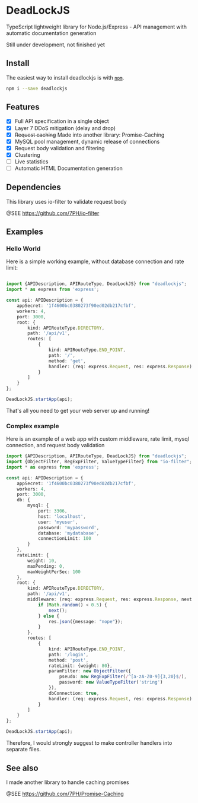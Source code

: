 # DeadLockJS

TypeScript lightweight library for Node.js/Express - API management with automatic documentation generation

Still under development, not finished yet


## Install

The easiest way to install deadlockjs is with [`npm`][npm].

[npm]: https://www.npmjs.com/

```sh
npm i --save deadlockjs
```



## Features
- [X] Full API specification in a single object
- [X] Layer 7 DDoS mitigation (delay and drop)
- [X] ~~Request caching~~ Made into another library: Promise-Caching
- [X] MySQL pool management, dynamic release of connections
- [X] Request body validation and filtering
- [X] Clustering
- [ ] Live statistics
- [ ] Automatic HTML Documentation generation

## Dependencies
This library uses io-filter to validate request body

@SEE https://github.com/7PH/io-filter

## Examples

### Hello World

Here is a simple working example, without database connection and rate limit:
```typescript

import {APIDescription, APIRouteType, DeadLockJS} from "deadlockjs";
import * as express from 'express';

const api: APIDescription = {
    appSecret: '1f4600bc0380273f90ed02db217cfbf',
    workers: 4,
    port: 3000,
    root: {
        kind: APIRouteType.DIRECTORY,
        path: '/api/v1',
        routes: [
            {
                kind: APIRouteType.END_POINT,
                path: '/',
                method: 'get',
                handler: (req: express.Request, res: express.Response) => { res.json({hello: "world"}); }
            }
        ]
    }
};

DeadLockJS.startApp(api);
```

That's all you need to get your web server up and running! 

### Complex example

Here is an example of a web app with custom middleware, rate limit, mysql connection, and request body validation

```typescript
import {APIDescription, APIRouteType, DeadLockJS} from "deadlockjs";
import {ObjectFilter, RegExpFilter, ValueTypeFilter} from "io-filter";
import * as express from 'express';

const api: APIDescription = {
    appSecret: '1f4600bc0380273f90ed02db217cfbf',
    workers: 4,
    port: 3000,
    db: {
        mysql: {
            port: 3306,
            host: 'localhost',
            user: 'myuser',
            password: 'mypassword',
            database: 'mydatabase',
            connectionLimit: 100
        }
    },
    rateLimit: {
        weight: 10,
        maxPending: 0,
        maxWeightPerSec: 100
    },
    root: {
        kind: APIRouteType.DIRECTORY,
        path: '/api/v1',
        middleware: (req: express.Request, res: express.Response, next: express.NextFunction) => {
            if (Math.random() < 0.5) {
                next();
            } else {
                res.json({message: "nope"});
            }
        },
        routes: [
            {
                kind: APIRouteType.END_POINT,
                path: '/login',
                method: 'post',
                rateLimit: {weight: 80},
                paramFilter: new ObjectFilter({
                    pseudo: new RegExpFilter(/^[a-zA-Z0-9]{3,20}$/),
                    password: new ValueTypeFilter('string')
                }),
                dbConnection: true,
                handler: (req: express.Request, res: express.Response) => { res.json({hello: "world"}); }
            }
        ]
    }
};

DeadLockJS.startApp(api);
```

Therefore, I would strongly suggest to make controller handlers into separate files.

## See also
I made another library to handle caching promises

@SEE https://github.com/7PH/Promise-Caching